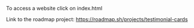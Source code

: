To access a website click on index.html

Link to the roadmap project: https://roadmap.sh/projects/testimonial-cards
